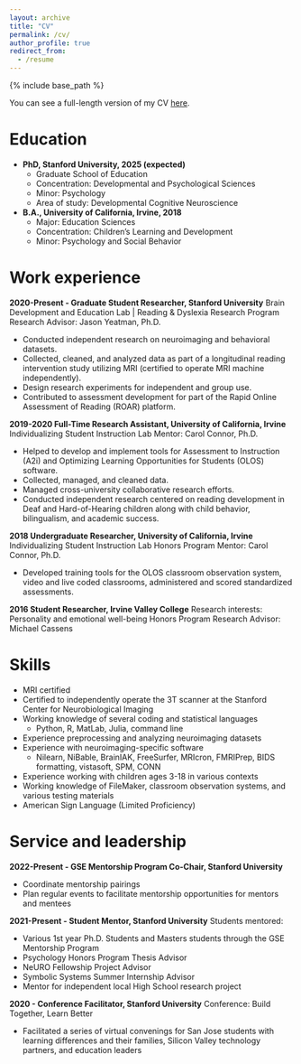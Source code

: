 ```yaml
---
layout: archive
title: "CV"
permalink: /cv/
author_profile: true
redirect_from:
  - /resume
---
```


{% include base_path %}

You can see a full-length version of my CV [here](/Mitchell_CV_long.pdf).

Education
======
* **PhD, Stanford University, 2025 (expected)**
  * Graduate School of Education
  * Concentration: Developmental and Psychological Sciences
  * Minor: Psychology
  * Area of study: Developmental Cognitive Neuroscience
* **B.A., University of California, Irvine, 2018**
  * Major: Education Sciences
  * Concentration: Children’s Learning and Development
  * Minor: Psychology and Social Behavior


Work experience
======
**2020-Present - Graduate Student Researcher, Stanford University**
Brain Development and Education Lab | Reading & Dyslexia Research Program
Research Advisor: Jason Yeatman, Ph.D.
* Conducted independent research on neuroimaging and behavioral
datasets.
* Collected, cleaned, and analyzed data as part of a longitudinal reading intervention study utilizing MRI (certified to operate MRI machine independently).
* Design research experiments for independent and group use.
* Contributed to assessment development for part of the Rapid Online Assessment of Reading (ROAR) platform.

**2019-2020 Full-Time Research Assistant, University of California, Irvine**
Individualizing Student Instruction Lab
Mentor: Carol Connor, Ph.D.
* Helped to develop and implement tools for Assessment to Instruction (A2i) and Optimizing Learning Opportunities for Students (OLOS) software.
* Collected, managed, and cleaned data.
* Managed cross-university collaborative research efforts.
* Conducted independent research centered on reading development in Deaf and Hard-of-Hearing children along with child behavior, bilingualism, and academic success.

**2018 Undergraduate Researcher, University of California, Irvine**
Individualizing Student Instruction Lab
Honors Program Mentor: Carol Connor, Ph.D.
* Developed training tools for the OLOS classroom observation system, video and live coded classrooms, administered and scored standardized assessments.

**2016 Student Researcher, Irvine Valley College**
Research interests: Personality and emotional well-being
Honors Program Research Advisor: Michael Cassens
  
Skills
======
* MRI certified
* Certified to independently operate the 3T scanner at the Stanford Center for Neurobiological Imaging
* Working knowledge of several coding and statistical languages
  * Python, R, MatLab, Julia, command line
* Experience preprocessing and analyzing neuroimaging datasets
* Experience with neuroimaging-specific software
  * Nilearn, NiBable, BrainIAK, FreeSurfer, MRIcron, FMRIPrep, BIDS formatting, vistasoft, SPM, CONN
* Experience working with children ages 3-18 in various contexts
* Working knowledge of FileMaker, classroom observation systems, and various testing materials
* American Sign Language (Limited Proficiency)

Service and leadership
======
**2022-Present - GSE Mentorship Program Co-Chair, Stanford University**
* Coordinate mentorship pairings
* Plan regular events to facilitate mentorship opportunities for mentors and mentees

**2021-Present - Student Mentor, Stanford University**
Students mentored:
* Various 1st year Ph.D. Students and Masters students through the GSE Mentorship Program
* Psychology Honors Program Thesis Advisor
* NeURO Fellowship Project Advisor
* Symbolic Systems Summer Internship Advisor
* Mentor for independent local High School research project

**2020 - Conference Facilitator, Stanford University**
Conference: Build Together, Learn Better
* Facilitated a series of virtual convenings for San Jose students with learning differences and their families, Silicon Valley technology partners, and education leaders
